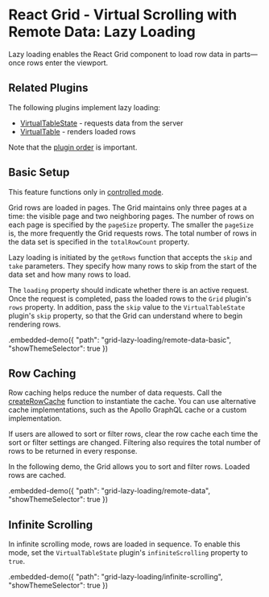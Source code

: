 # React Grid - Virtual Scrolling with Remote Data: Lazy Loading

Lazy loading enables the React Grid component to load row data in parts&mdash;once rows enter the viewport.

## Related Plugins

The following plugins implement lazy loading:

- [VirtualTableState](../reference/virtual-table-state.md) - requests data from the server
- [VirtualTable](../reference/virtual-table.md) - renders loaded rows

Note that the [plugin order](./plugin-overview.md#plugin-order) is important.

## Basic Setup

This feature functions only in [controlled mode](controlled-and-uncontrolled-modes.md).

Grid rows are loaded in pages. The Grid maintains only three pages at a time: the visible page and two neighboring pages. The number of rows on each page is specified by the `pageSize` property. The smaller the `pageSize` is, the more frequently the Grid requests rows. The total number of rows in the data set is specified in the `totalRowCount` property.

Lazy loading is initiated by the `getRows` function that accepts the `skip` and `take` parameters. They specify how many rows to skip from the start of the data set and how many rows to load.

The `loading` property should indicate whether there is an active request. Once the request is completed, pass the loaded rows to the `Grid` plugin's `rows` property. In addition, pass the `skip` value to the `VirtualTableState` plugin's `skip` property, so that the Grid can understand where to begin rendering rows.

.embedded-demo({ "path": "grid-lazy-loading/remote-data-basic", "showThemeSelector": true })

## Row Caching

Row caching helps reduce the number of data requests. Call the [createRowCache](../reference/create-row-cache.md) function to instantiate the cache. You can use alternative cache implementations, such as the Apollo GraphQL cache or a custom implementation.


If users are allowed to sort or filter rows, clear the row cache each time the sort or filter settings are changed. Filtering also requires the total number of rows to be returned in every response.

In the following demo, the Grid allows you to sort and filter rows. Loaded rows are cached.

.embedded-demo({ "path": "grid-lazy-loading/remote-data", "showThemeSelector": true })

## Infinite Scrolling

In infinite scrolling mode, rows are loaded in sequence. To enable this mode, set the `VirtualTableState` plugin's `infiniteScrolling` property to `true`.

.embedded-demo({ "path": "grid-lazy-loading/infinite-scrolling", "showThemeSelector": true })
